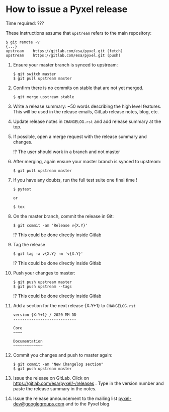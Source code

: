 # How to issue a Pyxel release

Time required: ???

These instructions assume that `upstream` refers to the main repository:

```fish
$ git remote -v
{...}
upstream	https://gitlab.com/esa/pyxel.git (fetch)
upstream	https://gitlab.com/esa/pyxel.git (push)
```

1. Ensure your master branch is synced to upstream:

   ```fish
   $ git switch master
   $ git pull upstream master
   ```

1. Confirm there is no commits on stable that are not yet merged.

   ```fish
   $ git merge upstream stable
   ```

1. Write a release summary: ~50 words describing the high level features. This will be used in the release emails, GitLab release notes, blog, etc.

1. Update release notes in `CHANGELOG.rst` and add release summary at the top.

1. If possible, open a merge request with the release summary and changes.

   :interrobang: The user should work in a branch and not master

1. After merging, again ensure your master branch is synced to upstream:

   ```fish
   $ git pull upstream master
   ```

1. If you have any doubts, run the full test suite one final time !

   ```fish
   $ pytest

   or

   $ tox
   ```

1. On the master branch, commit the release in Git:

   ```fish
   $ git commit -am 'Release v{X.Y}'
   ```

   :interrobang: This could be done directly inside Gitlab

1. Tag the release

   ```fish
   $ git tag -a v{X.Y} -m 'v{X.Y}'
   ```

   :interrobang: This could be done directly inside Gitlab

1. Push your changes to master:
   ```fish
   $ git push upstream master
   $ git push upstream --tags
   ```
   :interrobang: This could be done directly inside Gitlab

1. Add a section for the next release {X:Y+1} to `CHANGELOG.rst`

    ```fish
    version {X:Y+1} / 2020-MM-DD
    ----------------------------

    Core
    ~~~~

    Documentation
    ~~~~~~~~~~~~~
    ```

1. Commit you changes and push to master again:
    ```fish
    $ git commit -am "New Changelog section"
    $ git push upstream master
    ```

1. Issue the release on GitLab.
   Click on https://gitlab.com/esa/pyxel/-/releases . Type in the version number and paste the release summary in the notes.

1. Issue the release announcement to the mailing list pyxel-dev@googlegroups.com and to the Pyxel blog.
